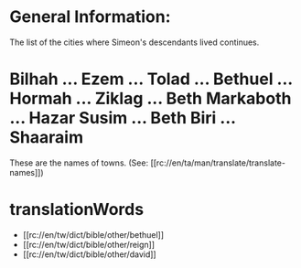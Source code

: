 # General Information:

The list of the cities where Simeon's descendants lived continues.

# Bilhah ... Ezem ... Tolad ... Bethuel ... Hormah ... Ziklag ... Beth Markaboth ... Hazar Susim ... Beth Biri ... Shaaraim

These are the names of towns. (See: [[rc://en/ta/man/translate/translate-names]])

# translationWords

* [[rc://en/tw/dict/bible/other/bethuel]]
* [[rc://en/tw/dict/bible/other/reign]]
* [[rc://en/tw/dict/bible/other/david]]
